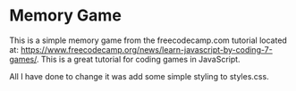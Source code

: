 # Memory Game

This is a simple memory game from the freecodecamp.com tutorial located at: https://www.freecodecamp.org/news/learn-javascript-by-coding-7-games/. This is a great tutorial for coding games in JavaScript.

All I have done to change it was add some simple styling to styles.css.